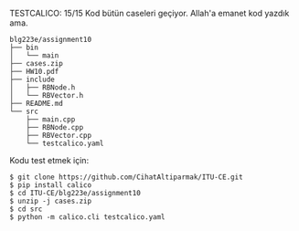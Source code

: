 TESTCALICO: 15/15
Kod bütün caseleri geçiyor. Allah'a emanet kod yazdık ama.

```
blg223e/assignment10
├── bin
│   └── main
├── cases.zip
├── HW10.pdf
├── include
│   ├── RBNode.h
│   └── RBVector.h
├── README.md
└── src
    ├── main.cpp
    ├── RBNode.cpp
    ├── RBVector.cpp
    └── testcalico.yaml
```

Kodu test etmek için:

```shell
$ git clone https://github.com/CihatAltiparmak/ITU-CE.git
$ pip install calico
$ cd ITU-CE/blg223e/assignment10
$ unzip -j cases.zip
$ cd src
$ python -m calico.cli testcalico.yaml
```
